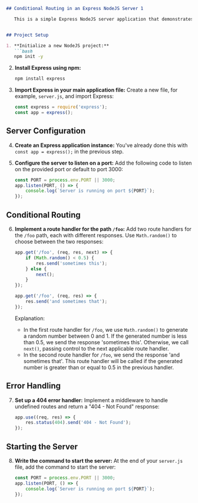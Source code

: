 
```markdown
## Conditional Routing in an Express NodeJS Server 1

   This is a simple Express NodeJS server application that demonstrates conditional routing to serve different responses based on certain conditions.


## Project Setup

1. **Initialize a new NodeJS project:**
   ```bash
   npm init -y
   ```

2. **Install Express using npm:**
   ```bash
   npm install express
   ```

3. **Import Express in your main application file:**
   Create a new file, for example, `server.js`, and import Express:
   ```javascript
   const express = require('express');
   const app = express();
   ```

## Server Configuration

4. **Create an Express application instance:**
   You've already done this with `const app = express();` in the previous step.

5. **Configure the server to listen on a port:**
   Add the following code to listen on the provided port or default to port 3000:
   ```javascript
   const PORT = process.env.PORT || 3000;
   app.listen(PORT, () => {
       console.log(`Server is running on port ${PORT}`);
   });
   ```

## Conditional Routing

6. **Implement a route handler for the path `/foo`:**
   Add two route handlers for the `/foo` path, each with different responses. Use `Math.random()` to choose between the two responses:
   ```javascript
   app.get('/foo', (req, res, next) => {
       if (Math.random() < 0.5) {
           res.send('sometimes this');
       } else {
           next();
       }
   });

   app.get('/foo', (req, res) => {
       res.send('and sometimes that');
   });
   ```

   Explanation: 
   - In the first route handler for `/foo`, we use `Math.random()` to generate a random number between 0 and 1. If the generated number is less than 0.5, we send the response 'sometimes this'. Otherwise, we call `next()`, passing control to the next applicable route handler.
   - In the second route handler for `/foo`, we send the response 'and sometimes that'. This route handler will be called if the generated number is greater than or equal to 0.5 in the previous handler.

## Error Handling

7. **Set up a 404 error handler:**
   Implement a middleware to handle undefined routes and return a "404 - Not Found" response:
   ```javascript
   app.use((req, res) => {
       res.status(404).send('404 - Not Found');
   });
   ```

## Starting the Server

8. **Write the command to start the server:**
   At the end of your `server.js` file, add the command to start the server:
   ```javascript
   const PORT = process.env.PORT || 3000;
   app.listen(PORT, () => {
       console.log(`Server is running on port ${PORT}`);
   });
   ```

```


